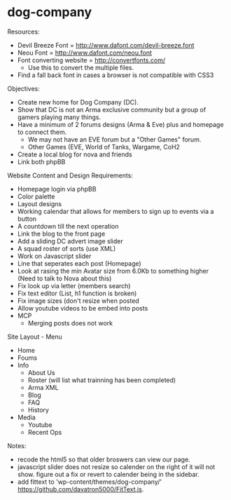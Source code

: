 dog-company
===========
Resources:
- Devil Breeze Font = http://www.dafont.com/devil-breeze.font
- Neou Font = http://www.dafont.com/neou.font
- Font converting website = http://convertfonts.com/
  - Use this to convert the multiple files.
- Find a fall back font in cases a browser is not compatible with CSS3

Objectives:
- Create new home for Dog Company (DC).
- Show that DC is not an Arma exclusive community but a group of gamers playing many things.
- Have a minimum of 2 forums designs (Arma & Eve) plus and homepage to connect them.
  - We may not have an EVE forum but a "Other Games" forum.
  - Other Games (EVE, World of Tanks, Wargame, CoH2
- Create a local blog for nova and friends
- Link both phpBB

Website Content and Design Requirements:
- Homepage login via phpBB
- Color palette
- Layout designs
- Working calendar that allows for members to sign up to events via a button
- A countdown till the next operation
- Link the blog to the front page
- Add a sliding DC advert image slider
- A squad roster of sorts (use XML)
- Work on Javascript slider
- Line that seperates each post (Homepage)
- Look at rasing the min Avatar size from 6.0Kb to something higher (Need to talk to Nova about this)
- Fix look up via letter (members search)
- Fix text editor (List, h1 function is broken)
- Fix image sizes (don't resize when posted
- Allow youtube videos to be embed into posts
- MCP
  - Merging posts does not work

Site Layout - Menu
- Home
- Foums
- Info
  - About Us
  - Roster (will list what trainning has been completed)
  - Arma XML
  - Blog
  - FAQ
  - History
- Media
  - Youtube
  - Recent Ops


Notes:
- recode the html5 so that older broswers can view our page.
- javascript slider does not resize so calender on the right of it will not show. figure out a fix or revert to calender being in the sidebar.
- add fittext to 'wp-content/themes/dog-company/' https://github.com/davatron5000/FitText.js.
